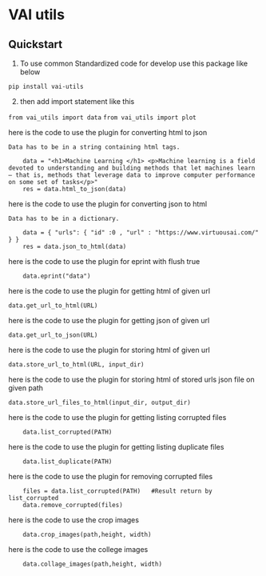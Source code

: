 # VAI utils

## Quickstart

1. To use common Standardized code for develop use this package like below

`pip install vai-utils`

2. then add import statement like this

`from vai_utils import data`
`from vai_utils import plot`

here is the code to use the plugin for converting html to json

    Data has to be in a string containing html tags.

        data = "<h1>Machine Learning </h1> <p>Machine learning is a field devoted to understanding and building methods that let machines learn – that is, methods that leverage data to improve computer performance on some set of tasks</p>"
        res = data.html_to_json(data)


here is the code to use the plugin for converting json to html 

    Data has to be in a dictionary. 

        data = { "urls": { "id" :0 , "url" : "https://www.virtuousai.com/"  } }   
        res = data.json_to_html(data)

here is the code to use the plugin for eprint with flush true 
        
        data.eprint("data")

here is the code to use the plugin for getting html of given url

    data.get_url_to_html(URL)

here is the code to use the plugin for getting json of given url

    data.get_url_to_json(URL)

here is the code to use the plugin for storing html of given url

    data.store_url_to_html(URL, input_dir)

here is the code to use the plugin for storing html of stored urls json file on given path

    data.store_url_files_to_html(input_dir, output_dir)

here is the code to use the plugin for getting listing corrupted files

        data.list_corrupted(PATH)

here is the code to use the plugin for getting listing duplicate files

        data.list_duplicate(PATH)

here is the code to use the plugin for removing corrupted files

        files = data.list_corrupted(PATH)   #Result return by list_corrupted 
        data.remove_corrupted(files)

here is the code to use the crop images

        data.crop_images(path,height, width) 

here is the code to use the college images

        data.collage_images(path,height, width) 